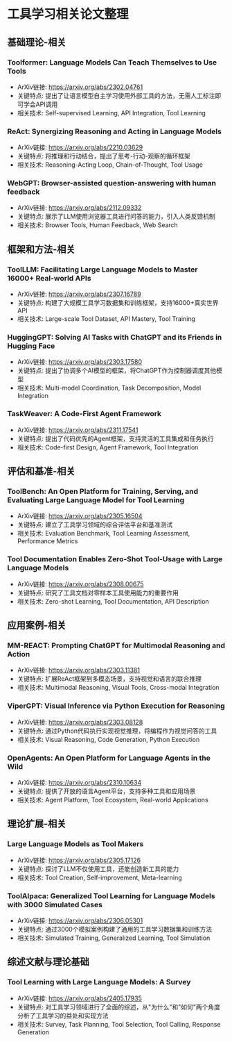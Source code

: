 # 工具学习相关论文整理

## 基础理论-相关

### Toolformer: Language Models Can Teach Themselves to Use Tools
- ArXiv链接: https://arxiv.org/abs/2302.04761
- 关键特点: 提出了让语言模型自主学习使用外部工具的方法，无需人工标注即可学会API调用
- 相关技术: Self-supervised Learning, API Integration, Tool Learning

### ReAct: Synergizing Reasoning and Acting in Language Models
- ArXiv链接: https://arxiv.org/abs/2210.03629
- 关键特点: 将推理和行动结合，提出了思考-行动-观察的循环框架
- 相关技术: Reasoning-Acting Loop, Chain-of-Thought, Tool Usage

### WebGPT: Browser-assisted question-answering with human feedback
- ArXiv链接: https://arxiv.org/abs/2112.09332
- 关键特点: 展示了LLM使用浏览器工具进行问答的能力，引入人类反馈机制
- 相关技术: Browser Tools, Human Feedback, Web Search

## 框架和方法-相关

### ToolLLM: Facilitating Large Language Models to Master 16000+ Real-world APIs
- ArXiv链接: https://arxiv.org/abs/2307.16789
- 关键特点: 构建了大规模工具学习数据集和训练框架，支持16000+真实世界API
- 相关技术: Large-scale Tool Dataset, API Mastery, Tool Training

### HuggingGPT: Solving AI Tasks with ChatGPT and its Friends in Hugging Face
- ArXiv链接: https://arxiv.org/abs/2303.17580
- 关键特点: 提出了协调多个AI模型的框架，将ChatGPT作为控制器调度其他模型
- 相关技术: Multi-model Coordination, Task Decomposition, Model Integration

### TaskWeaver: A Code-First Agent Framework
- ArXiv链接: https://arxiv.org/abs/2311.17541
- 关键特点: 提出了代码优先的Agent框架，支持灵活的工具集成和任务执行
- 相关技术: Code-first Design, Agent Framework, Tool Integration

## 评估和基准-相关

### ToolBench: An Open Platform for Training, Serving, and Evaluating Large Language Model for Tool Learning
- ArXiv链接: https://arxiv.org/abs/2305.16504
- 关键特点: 建立了工具学习领域的综合评估平台和基准测试
- 相关技术: Evaluation Benchmark, Tool Learning Assessment, Performance Metrics

### Tool Documentation Enables Zero-Shot Tool-Usage with Large Language Models
- ArXiv链接: https://arxiv.org/abs/2308.00675
- 关键特点: 研究了工具文档对零样本工具使用能力的重要作用
- 相关技术: Zero-shot Learning, Tool Documentation, API Description

## 应用案例-相关

### MM-REACT: Prompting ChatGPT for Multimodal Reasoning and Action
- ArXiv链接: https://arxiv.org/abs/2303.11381
- 关键特点: 扩展ReAct框架到多模态场景，支持视觉和语言的联合推理
- 相关技术: Multimodal Reasoning, Visual Tools, Cross-modal Integration

### ViperGPT: Visual Inference via Python Execution for Reasoning
- ArXiv链接: https://arxiv.org/abs/2303.08128
- 关键特点: 通过Python代码执行实现视觉推理，将编程作为视觉问答的工具
- 相关技术: Visual Reasoning, Code Generation, Python Execution

### OpenAgents: An Open Platform for Language Agents in the Wild
- ArXiv链接: https://arxiv.org/abs/2310.10634
- 关键特点: 提供了开放的语言Agent平台，支持多种工具和应用场景
- 相关技术: Agent Platform, Tool Ecosystem, Real-world Applications

## 理论扩展-相关

### Large Language Models as Tool Makers
- ArXiv链接: https://arxiv.org/abs/2305.17126
- 关键特点: 探讨了LLM不仅使用工具，还能创造新工具的能力
- 相关技术: Tool Creation, Self-improvement, Meta-learning

### ToolAlpaca: Generalized Tool Learning for Language Models with 3000 Simulated Cases
- ArXiv链接: https://arxiv.org/abs/2306.05301
- 关键特点: 通过3000个模拟案例构建了通用的工具学习数据集和训练方法
- 相关技术: Simulated Training, Generalized Learning, Tool Simulation

## 综述文献与理论基础

### Tool Learning with Large Language Models: A Survey
- ArXiv链接: https://arxiv.org/abs/2405.17935
- 关键特点: 对工具学习领域进行了全面的综述，从"为什么"和"如何"两个角度分析了工具学习的益处和实现方法
- 相关技术: Survey, Task Planning, Tool Selection, Tool Calling, Response Generation